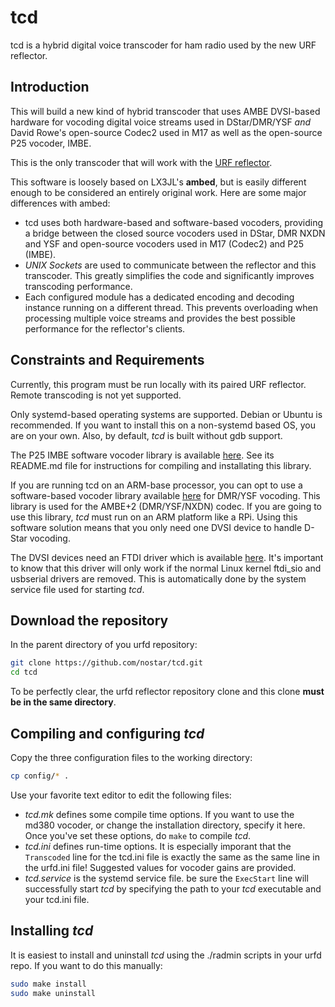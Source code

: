 ﻿# tcd

tcd is a hybrid digital voice transcoder for ham radio used by the new URF reflector.

## Introduction

This will build a new kind of hybrid transcoder that uses AMBE DVSI-based hardware for vocoding digital voice streams used in DStar/DMR/YSF *and* David Rowe's open-source Codec2 used in M17 as well as the open-source P25 vocoder, IMBE.

This is the only transcoder that will work with the [URF reflector](https://github.com/nostar/urfd).

This software is loosely based on LX3JL's **ambed**, but is easily different enough to be considered an entirely original work. Here are some major differences with ambed:

- tcd uses both hardware-based and software-based vocoders, providing a bridge between the closed source vocoders used in DStar, DMR NXDN and YSF and open-source vocoders used in M17 (Codec2) and P25 (IMBE).
- *UNIX Sockets* are used to communicate between the reflector and this transcoder. This greatly simplifies the code and significantly improves transcoding performance.
- Each configured module has a dedicated encoding and decoding instance running on a different thread. This prevents overloading when processing multiple voice streams and provides the best possible performance for the reflector's clients.

## Constraints and Requirements

Currently, this program must be run locally with its paired URF reflector. Remote transcoding is not yet supported.

Only systemd-based operating systems are supported. Debian or Ubuntu is recommended. If you want to install this on a non-systemd based OS, you are on your own. Also, by default, *tcd* is built without gdb support.

The P25 IMBE software vocoder library is available [here](https://github.com/nostar/imbe_vocoder). See its README.md file for instructions for compiling and installating this library.

If you are running tcd on an ARM-base processor, you can opt to use a software-based vocoder library available [here](https://github.com/nostar/md380_vocoder) for DMR/YSF vocoding. This library is used for the AMBE+2 (DMR/YSF/NXDN) codec. If you are going to use this library, *tcd* must run on an ARM platform like a RPi. Using this software solution means that you only need one DVSI device to handle D-Star vocoding.

The DVSI devices need an FTDI driver which is available [here](https://ftdichip.com/drivers/d2xx-drivers). It's important to know that this driver will only work if the normal Linux kernel ftdi_sio and usbserial drivers are removed. This is automatically done by the system service file used for starting *tcd*.

## Download the repository

In the parent directory of you urfd repository:

```bash
git clone https://github.com/nostar/tcd.git
cd tcd
```

To be perfectly clear, the urfd reflector repository clone and this clone **must be in the same directory**.

## Compiling and configuring *tcd*

 Copy the three configuration files to the working directory:

```bash
cp config/* .
```

Use your favorite text editor to edit the following files:
- *tcd.mk* defines some compile time options. If you want to use the md380 vocoder, or change the installation directory, specify it here. Once you've set these options, do `make` to compile *tcd*.
- *tcd.ini* defines run-time options. It is especially imporant that the `Transcoded` line for the tcd.ini file is exactly the same as the same line in the urfd.ini file! Suggested values for vocoder gains are provided.
- *tcd.service* is the systemd service file. be sure the `ExecStart` line will successfully start *tcd* by specifying the path to your *tcd* executable and your tcd.ini file.

## Installing *tcd*

It is easiest to install and uninstall *tcd* using the ./radmin scripts in your urfd repo. If you want to do this manually:

```bash
sudo make install
sudo make uninstall
```
